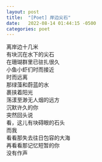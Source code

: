 ```yaml
---
layout: post
title:  "[Poet] 岸边尖石"
date:   2022-08-14 01:44:15 -0500
categories: poet
---
```


离岸边十几米\
有块沉在水下的尖石\
在珊瑚群里已驻扎很久\
小鱼小虾们时而接近\
时而远离\
那绿藻和蔚蓝的水\
裹挟着阳光\
荡漾至渺无人烟的远方\
沉默许久的你\
突然回头说\
看，这儿有块碍眼的石头\
而我\
看看那失去往日包容的大海\
再看看那记忆短暂的你\
没有作声
